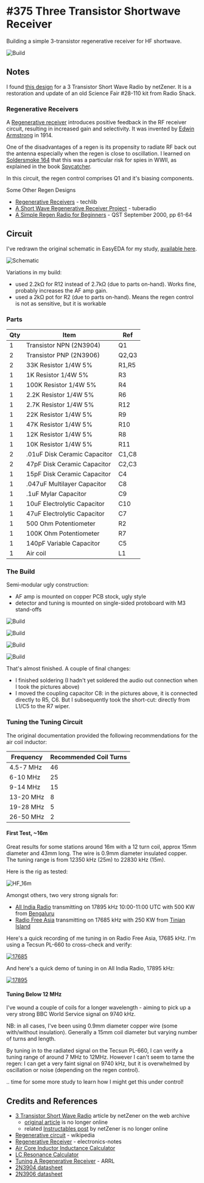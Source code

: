 # #375 Three Transistor Shortwave Receiver

Building a simple 3-transistor regenerative receiver for HF shortwave.

![Build](./assets/ThreeTransistorShortWaveReceiver_build.jpg?raw=true)

## Notes

I found [this design](https://web.archive.org/web/20180114085548/http://www.netzener.net/index.php/8-project-articles/5-3-transistor-short-wave-radio)
for a 3 Transistor Short Wave Radio by netZener. It is a restoration and update of an old
Science Fair #28-110 kit from Radio Shack.

### Regenerative Receivers

A [Regenerative receiver](https://en.wikipedia.org/wiki/Regenerative_circuit)
introduces positive feedback in the RF receiver circuit, resulting in increased gain and selectivity.
It was invented by [Edwin Armstrong](https://en.wikipedia.org/wiki/Edwin_Howard_Armstrong) in 1914.

One of the disadvantages of a regen is its propensity to radiate RF back out the antenna especially when the regen is close to oscillation.
I learned on [Soldersmoke 164](http://soldersmoke.blogspot.sg/2014/08/soldersmoke-podcast-164-ancient-tribal.html)
that this was a particular risk for spies in WWII, as explained in the book [Spycatcher](https://amzn.to/4292G3D).

In this circuit, the regen control comprises Q1 and it's biasing components.

Some Other Regen Designs

* [Regenerative Receivers](http://www.techlib.com/electronics/regen.html) - techlib
* [A Short Wave Regenerative Receiver Project](http://www.tuberadio.com/receivers.html) - tuberadio
* [A Simple Regen Radio for Beginners](http://www.arrl.org/files/file/Technology/tis/info/pdf/0009061.pdf) - QST September 2000, pp 61-64

## Circuit

I've redrawn the original schematic in EasyEDA for my study, [available here](https://easyeda.com/tardate/ThreeTransistorShortWaveReceiver-7408f1d2a3864d6a82b865fee9ba2eaf).

![Schematic](./assets/original-schematic.png?raw=true)

Variations in my build:

* used 2.2kΩ for R12 instead of 2.7kΩ (due to parts on-hand). Works fine, probably increases the AF amp gain.
* used a 2kΩ pot for R2 (due to parts on-hand). Means the regen control is not as sensitive, but it is workable

### Parts

| Qty | Item                        | Ref    |
|-----|-----------------------------|--------|
| 1   | Transistor NPN (2N3904)     | Q1     |
| 2   | Transistor PNP (2N3906)     | Q2,Q3  |
| 2   | 33K Resistor 1/4W 5%        | R1,R5  |
| 1   | 1K Resistor 1/4W 5%         | R3     |
| 1   | 100K Resistor 1/4W 5%       | R4     |
| 1   | 2.2K Resistor 1/4W 5%       | R6     |
| 1   | 2.7K Resistor 1/4W 5%       | R12    |
| 1   | 22K Resistor 1/4W 5%        | R9     |
| 1   | 47K Resistor 1/4W 5%        | R10    |
| 1   | 12K Resistor 1/4W 5%        | R8     |
| 1   | 10K Resistor 1/4W 5%        | R11    |
| 2   | .01uF Disk Ceramic Capacitor| C1,C8  |
| 2   | 47pF Disk Ceramic Capacitor | C2,C3  |
| 1   | 15pF Disk Ceramic Capacitor | C4     |
| 1   | .047uF Multilayer Capacitor | C8     |
| 1   | .1uF Mylar Capacitor        | C9     |
| 1   | 10uF Electrolytic Capacitor | C10    |
| 1   | 47uF Electrolytic Capacitor | C7     |
| 1   | 500 Ohm Potentiometer       | R2     |
| 1   | 100K Ohm Potentiometer      | R7     |
| 1   | 140pF Variable Capacitor    | C5     |
| 1   | Air coil                    | L1     |

### The Build

Semi-modular ugly construction:

* AF amp is mounted on copper PCB stock, ugly style
* detector and tuning is mounted on single-sided protoboard with M3 stand-offs

![Build](./assets/build_1.jpg?raw=true)

![Build](./assets/build_2.jpg?raw=true)

![Build](./assets/build_3.jpg?raw=true)

![Build](./assets/build_4.jpg?raw=true)

That's almost finished. A couple of final changes:

* I finished soldering (I hadn't yet soldered the audio out connection when I took the pictures above)
* I moved the coupling capacitor C8: in the pictures above, it is connected directly to R5, C6. But I subsequently took the short-cut: directly from L1/C5 to the R7 wiper.

### Tuning the Tuning Circuit

The original documentation provided the following recommendations for the air coil inductor:

| Frequency | Recommended Coil Turns |
|-----------|------------------------|
| 4.5-7 MHz |  46                    |
| 6-10 MHz  |  25                    |
| 9-14 MHz  |  15                    |
| 13-20 MHz |  8                     |
| 19-28 MHz |  5                     |
| 26-50 MHz |  2                     |

#### First Test, ~16m

Great results for some stations around 16m with a 12 turn coil, approx 15mm diameter and 43mm long.
The wire is 0.9mm diameter insulated copper.
The tuning range is from 12350 kHz (25m) to 22830 kHz (15m).

Here is the rig as tested:

![HF_16m](./assets/HF_16m.jpg?raw=true)

Amongst others, two very strong signals for:

* [All India Radio](http://shortwaveschedule.com/index.php?station=85) transmitting on 17895 kHz 10:00-11:00 UTC with 500 KW from
[Bengaluru](https://www.google.com.sg/maps/place/All+India+Radio/@12.954889,77.4908559,11z/data=!4m8!1m2!2m1!1sAll+India+Radio+Bengaluru!3m4!1s0x3bae166f26d2866f:0xb1a17e4e4b88454b!8m2!3d12.9827125!4d77.5928575?hl=en)
* [Radio Free Asia](http://shortwaveschedule.com/index.php?station=268) transmitting on 17685 kHz with 250 KW from
[Tinian Island](https://www.google.com.sg/maps/place/Tinian/@14.9924224,145.5673148,11.66z/data=!4m5!3m4!1s0x66df525597fe6bcf:0x79e4d5d171efc87f!8m2!3d15.0043455!4d145.6356577?hl=en)

Here's a quick recording of me tuning in on Radio Free Asia, 17685 kHz. I'm using a Tecsun PL-660 to cross-check and verify:

[![17685](https://img.youtube.com/vi/o7-lSoD7qCw/0.jpg)](https://www.youtube.com/watch?v=o7-lSoD7qCw)

And here's a quick demo of tuning in on All India Radio, 17895 kHz:

[![17895](https://img.youtube.com/vi/Qt0ikHhbLLI/0.jpg)](https://www.youtube.com/watch?v=Qt0ikHhbLLI)

#### Tuning Below 12 MHz

I've wound a couple of coils for a longer wavelength - aiming to pick up a very strong BBC World Service signal on 9740 kHz.

NB: in all cases, I've been using 0.9mm diameter copper wire (some with/without insulation). Generally a 15mm coil diameter but varying number of turns and length.

By tuning in to the radiated signal on the Tecsun PL-660, I can verify a tuning range of around 7 MHz to 12MHz.
However I can't seem to tame the regen: I can get a very faint signal on 9740 kHz, but it is overwhelmed by oscillation or noise (depending on the regen control).

.. time for some more study to learn how I might get this under control!

## Credits and References

* [3 Transistor Short Wave Radio](https://web.archive.org/web/20180114085548/http://www.netzener.net/index.php/8-project-articles/5-3-transistor-short-wave-radio) article by netZener on the web archive
    * [original article](http://www.netzener.net/index.php/8-project-articles/5-3-transistor-short-wave-radio) is no longer online
    * related [Instructables post](https://www.instructables.com/id/Three-Transistor-Short-Wave-Radio/) by netZener is no longer online
* [Regenerative circuit](https://en.wikipedia.org/wiki/Regenerative_circuit) - wikipedia
* [Regenerative Receiver](https://www.electronics-notes.com/articles/radio/radio-receivers/regenerative-receiver.php) - electronics-notes
* [Air Core Inductor Inductance Calculator](http://www.daycounter.com/Calculators/Air-Core-Inductor-Calculator.phtml)
* [LC Resonance Calculator](http://www.daycounter.com/Calculators/LC-Resonance-Calculator.phtml)
* [Tuning A Regenerative Receiver](http://www.arrl.org/tuning-a-regenerative-receiver) - ARRL
* [2N3904 datasheet](https://www.futurlec.com/Transistors/2N3904.shtml)
* [2N3906 datasheet](https://www.futurlec.com/Transistors/2N3906.shtml)
